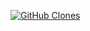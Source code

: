 [![GitHub Clones](https://img.shields.io/badge/dynamic/json?color=success&label=Clone&query=count&url=https://gist.githubusercontent.com/RinoReyns/afa8bf238a66bf45f6d3659af73ffecf/raw/clone.json&logo=github)](https://https://github.com/RinoReyns/CrossPlatformVstHost)

